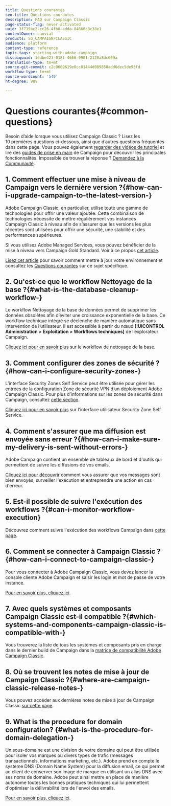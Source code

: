 ```yaml
---
title: Questions courantes
seo-title: Questions courantes
description: FAQ sur Campaign Classic
page-status-flag: never-activated
uuid: 3f719ac2-cc26-4fb0-adda-84666c8c38e1
contentOwner: sauviat
products: SG_CAMPAIGN/CLASSIC
audience: platform
content-type: reference
topic-tags: starting-with-adobe-campaign
discoiquuid: 16dbe423-018f-4666-9901-2120a8dc609a
translation-type: tm+mt
source-git-commit: c2c0609619e0cc81444d089850add6dec5de93fd
workflow-type: tm+mt
source-wordcount: '540'
ht-degree: 98%

---
```



# Questions courantes{#common-questions}

Besoin d’aide lorsque vous utilisez Campaign Classic ? Lisez les 10 premières questions ci-dessous, ainsi que d’autres questions fréquentes dans cette page. Vous pouvez également [regarder des vidéos de tutoriel](https://docs.adobe.com/content/help/fr-FR/campaign-classic-learn/tutorials/overview.html) et lire des [guides de prise en main](../../platform/using/tutorials.md#step-by-step-guides) de Campaign pour découvrir les principales fonctionnalités. Impossible de trouver la réponse ? [Demandez à la Communauté](https://forums.adobe.com/community/experience-cloud/marketing-cloud/campaign).

## 1. Comment effectuer une mise à niveau de Campaign vers le dernière version ?{#how-can-i-upgrade-campaign-to-the-latest-version-}

Adobe Campaign Classic, en particulier, utilise toute une gamme de technologies pour offrir une valeur ajoutée. Cette combinaison de technologies nécessite de mettre régulièrement vos instances Campaign Classic à niveau afin de s’assurer que les versions les plus récentes sont utilisées pour offrir une sécurité, une stabilité et des performances supérieures.

Si vous utilisez Adobe Managed Services, vous pouvez bénéficier de la mise à niveau vers Campaign Gold Standard. Voir à ce propos [cet article](https://helpx.adobe.com/fr/campaign/kb/gold-standard.html).

[Lisez cet article](https://helpx.adobe.com/fr/campaign/kb/acc-build-upgrade.html) pour savoir comment mettre à jour votre environnement et consultez les [Questions courantes](https://helpx.adobe.com/fr/campaign/kb/build-upgrade-faq.html) sur ce sujet spécifique.

## 2. Qu&#39;est-ce que le workflow Nettoyage de la base ?{#what-is-the-database-cleanup-workflow-}

Le workflow Nettoyage de la base de données permet de supprimer les données obsolètes afin d’éviter une croissance exponentielle de la base. Ce workflow technique intégré se déclenche de manière automatique sans intervention de l’utilisateur. Il est accessible à partir du nœud **[!UICONTROL Administration > Exploitation > Workflows techniques]** de l’explorateur Campaign.

[Cliquez ici pour en savoir plus](../../production/using/database-cleanup-workflow.md) sur le workflow de nettoyage de la base.

## 3. Comment configurer des zones de sécurité ?{#how-can-i-configure-security-zones-}

L’interface Security Zones Self Service peut être utilisée pour gérer les entrées de la configuration Zone de sécurité VPN d’un déploiement Adobe Campaign Classic. Pour plus d’informations sur les zones de sécurité dans Campaign, consultez [cette section](../../installation/using/configuring-campaign-server.md#defining-security-zones).

[Cliquez ici pour en savoir plus](https://helpx.adobe.com/fr/campaign/kb/configuring-security-zones-self-service.html) sur l’interface utilisateur Security Zone Self Service.

## 4. Comment s&#39;assurer que ma diffusion est envoyée sans erreur ?{#how-can-i-make-sure-my-delivery-is-sent-without-errors-}

Adobe Campaign contient un ensemble de tableaux de bord et d&#39;outils qui permettent de suivre les diffusions de vos emails.

[Cliquez ici pour découvrir](../../delivery/using/monitoring-a-delivery.md) comment vous assurer que vos messages sont bien envoyés, surveiller l&#39;exécution et entreprendre une action en cas d&#39;erreur.

## 5. Est-il possible de suivre l&#39;exécution des workflows ?{#can-i-monitor-workflow-execution}

Découvrez comment suivre l&#39;exécution des workflows Campaign dans [cette page](../../workflow/using/starting-a-workflow.md).

## 6. Comment se connecter à Campaign Classic ?{#how-can-i-connect-to-campaign-classic-}

Pour vous connecter à Adobe Campaign Classic, vous devez lancer la console cliente Adobe Campaign et saisir les login et mot de passe de votre instance.

[Pour en savoir plus, cliquez ici](../../platform/using/launching-adobe-campaign.md).

## 7. Avec quels systèmes et composants Campaign Classic est-il compatible ?{#which-systems-and-components-campaign-classic-is-compatible-with-}

Vous trouverez la liste de tous les systèmes et composants pris en charge dans le dernier build de Campaign dans la [matrice de compatibilité Adobe Campaign Classic](https://helpx.adobe.com/fr/campaign/kb/compatibility-matrix.html).

## 8. Où se trouvent les notes de mise à jour de Campaign Classic ?{#where-are-campaign-classic-release-notes-}

Vous pouvez accéder aux dernières notes de mise à jour de Campaign Classic [sur cette page](https://docs.adobe.com/content/help/fr-FR/campaign-classic/using/release-notes/latest-release.html).

## 9. What is the procedure for domain configuration? {#what-is-the-procedure-for-domain-delegation-}

Un sous-domaine est une division de votre domaine qui peut être utilisée pour isoler vos marques ou divers types de trafic (messages transactionnels, informations marketing, etc.).
Adobe prend en compte le système DNS (Domain Name System) pour la diffusion email, ce qui permet au client de conserver son image de marque en utilisant un alias DNS avec ses noms de domaine. Adobe peut ainsi mettre en place de manière autonome toutes les bonnes pratiques techniques qui lui permettent d&#39;optimiser la délivrabilité lors de l&#39;envoi des emails.

[Pour en savoir plus, cliquez ici](https://helpx.adobe.com/fr/campaign/kb/domain-name-delegation.html).

